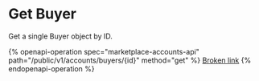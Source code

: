 # Get Buyer

Get a single Buyer object by ID.

{% openapi-operation spec="marketplace-accounts-api" path="/public/v1/accounts/buyers/{id}" method="get" %}
[Broken link](broken-reference)
{% endopenapi-operation %}
